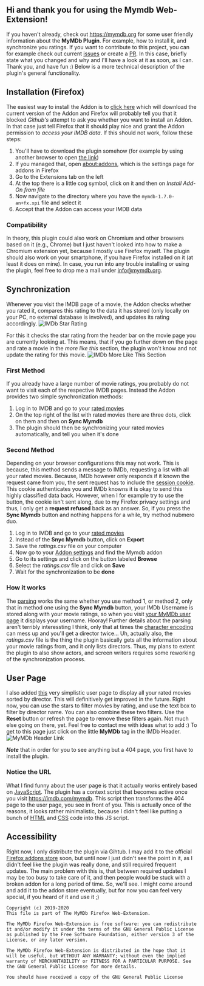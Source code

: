 ## Hi and thank you for using the Mymdb Web-Extension!
If you haven't already, check out https://mymdb.org for some user friendly information about the **MyMDb Plugin**. For example, how to install it, and synchronize you ratings. If you want to contribute to this project, you can for example check out current [issues](https://github.com/Michi03/mymdb/issues) or create a [PR](https://github.com/Michi03/mymdb/pulls). In this case, briefly state what you changed and why and I'll have a look at it as soon, as I can. Thank you, and have fun :) Below is a more technical description of the plugin's general functionality. 

## Installation (Firefox)
The easiest way to install the Addon is to [click here](https://github.com/Michi03/mymdb/releases/download/1.7.0/mymdb-1.7.0-an+fx.xpi) which will download the current version of the Addon and Firefox will probably tell you that it blocked *Github's* attempt to ask you whether you want to install an Addon.
In that case just tell Firefox that it should play nice and grant the Addon permission to *access your IMDB data*.
If this should not work, follow these steps:
1. You'll have to download the plugin somehow (for example by using another browser to open [the link](https://github.com/Michi03/mymdb/releases/download/1.7.0/mymdb-1.7.0-an+fx.xpi))
2. If you managed that, open [about:addons](about:addons), which is the settings page for addons in Firefox
3. Go to the Extensions tab on the left
4. At the top there is a little cog symbol, click on it and then on *Install Add-On from file*
5. Now navigate to the directory where you have the `mymdb-1.7.0-an+fx.xpi` file and select it
6. Accept that the Addon can access your IMDB data

### Compatibility
In theory, this plugin could also work on Chromium and other browsers based on it (e.g., Chrome) but I just haven't looked into how to make a Chromium extension yet, because I mostly use Firefox myself. The plugin should also work on your smartphone, if you have Firefox installed on it (at least it does on mine). In case, you run into any trouble installing or using the plugin, feel free to drop me a mail under [info@mymdb.org](mailto:info@mymdb.org).

## Synchronization
Whenever you visit the IMDB page of a movie, the Addon checks whether you rated it, compares this rating to the data it has stored (only locally on your PC, no external database is involved), and updates its rating accordingly.
![IMDb Star Rating](https://mymdb.org/imgs/rating.png)

For this it checks the star rating from the header bar on the movie page you are currently looking at. This means, that if you go further down on the page and rate a movie in the *more like this* section, the plugin won't know and not update the rating for this movie.
![IMDb More Like This Section](https://mymdb.org/imgs/more-like-this.png)

### First Method
If you already have a large number of movie ratings, you probably do not want to visit each of the respective IMDB pages. Instead the Addon provides two simple synchronization methods:
1. Log in to IMDB and go to your [rated movies](https://www.imdb.com/list/ratings)
2. On the top right of the list with rated movies there are three dots, click on them and then on **Sync Mymdb**
3. The plugin should then be synchronizing your rated movies automatically, and tell you when it's done

### Second Method
Depending on your browser configurations this may not work. This is because, this method sends a message to IMDb, requesting a list with all your rated movies. Because, IMDb however only responds if it known the request came from you, the sent request has to include the [session cookie](https://allaboutcookies.org/cookies/session-cookies-used-for.html). This cookie authenticates you and IMDb knowns it is okay to send this highly classified data back. However, when I for example try to use the button, the cookie isn't sent along, due to my Firefox privacy settings and thus, I only get a **request refused** back as an answer. So, if you press the **Sync Mymdb** button and nothing happens for a while, try method nubmero duo.

1. Log in to IMDB and go to your [rated movies](https://www.imdb.com/list/ratings)
2. Instead of the **Snyc Mymdb** button, click on **Export**
3. Save the *ratings.csv* file on your computer
4. Now go to your [Addon settings](about:addons) and find the Mymdb addon
5. Go to its settings and click on the button labeled **Browse**
6. Select the *ratings.csv* file and click on **Save**
7. Wait for the synchronization to be **done**

### How it works
The [parsing](https://en.wikipedia.org/wiki/Parsing) works the same whether you use method 1, or method 2, only that in method one using the **Sync Mymdb** button, your IMDb Username is stored along with your movie ratings, so when you visit [your MyMDb user page](https://www.imdb.com/mymdb) it displays your username. Hooray!
Further details about the parsing aren't terribly interessting I think, only that at times the [character encoding](https://en.wikipedia.org/wiki/UTF-8) can mess up and you'll get a director twice... Uh, actually also, the *ratings.csv* file is the thing the plugin basically gets all the information about your movie ratings from, and it only lists directors. Thus, my plans to extent the plugin to also show actors, and screen writers requires some reworking of the synchronization process.

## User Page
I also added [this](https://www.imdb.com/mymdb) very simplistic user page to display all your rated movies sorted by director. This will definitively get improved in the future. Right now, you can use the stars to filter movies by rating, and use the text box to filter by director name. You can also combine these two filters. Use the **Reset** button or refresh the page to remove these filters again. Not much else going on there, yet. Feel free to contact me with ideas what to add :)
To get to this page just click on the little **MyMDb** tag in the IMDb Header.
![MyMDb Header Link](https://mymdb.org/imgs/user-page-link.png)

***Note*** that in order for you to see anything but a 404 page, you first have to install the plugin.

### Notice the URL
What I find funny about the user page is that it actually works entirely based on [JavaScript](https://en.wikipedia.org/wiki/JavaScript). The plugin has a context script that becomes active once you visit https://imdb.com/mymdb. This script then transforms the 404 page to the user page, you see in front of you. This is actually once of the reasons, it looks rather minimalistic, because I didn't feel like putting a bunch of [HTML](https://www.w3schools.com/html/) and [CSS](https://www.w3schools.com/css/default.asp) code into this JS script.

## Accessibility
Right now, I only distribute the plugin via Gihtub. I may add it to the official [Firefox addons store](https://addons.mozilla.org/en-US/firefox/) soon, but until now I just didn't see the point in it, as I didn't feel like the plugin was really done, and still required frequent updates. The main problem with this is, that between required updates I may be too busy to take care of it, and then people would be stuck with a broken addon for a long period of time. So, we'll see. I might come around and add it to the addon store eventually, but for now you can feel very special, if you heard of it and use it ;)


    Copyright (c) 2019-2020
    This file is part of The MyMDb Firefox Web-Extension.

    The MyMDb Firefox Web-Extension is free software: you can redistribute
    it and/or modify it under the terms of the GNU General Public License
    as published by the Free Software Foundation, either version 3 of the
    License, or any later version.

    The MyMDb Firefox Web-Extension is distributed in the hope that it
    will be useful, but WITHOUT ANY WARRANTY; without even the implied
    warranty of MERCHANTABILITY or FITNESS FOR A PARTICULAR PURPOSE. See
    the GNU General Public License for more details.

    You should have received a copy of the GNU General Public License
